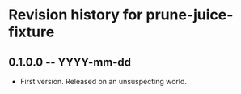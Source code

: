 # Revision history for prune-juice-fixture

## 0.1.0.0 -- YYYY-mm-dd

* First version. Released on an unsuspecting world.
